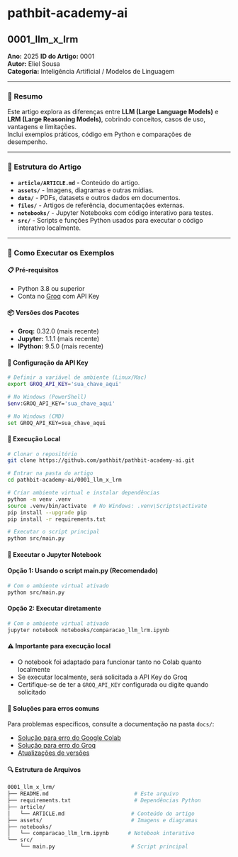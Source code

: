 # pathbit-academy-ai

## 0001_llm_x_lrm

**Ano:** 2025
**ID do Artigo:** 0001  
**Autor:** Eliel Sousa  
**Categoria:** Inteligência Artificial / Modelos de Linguagem

---

### 📌 Resumo

Este artigo explora as diferenças entre **LLM (Large Language Models)** e **LRM (Large Reasoning Models)**, cobrindo conceitos, casos de uso, vantagens e limitações.  
Inclui exemplos práticos, código em Python e comparações de desempenho.

---

### 📂 Estrutura do Artigo

- **`article/ARTICLE.md`** - Conteúdo do artigo.
- **`assets/`** - Imagens, diagramas e outras mídias.
- **`data/`** - PDFs, datasets e outros dados em documentos.
- **`files/`** - Artigos de referência, documentações externas.
- **`notebooks/`** - Jupyter Notebooks com código interativo para testes.
- **`src/`** - Scripts e funções Python usados para executar o código interativo localmente.

---

### 🚀 Como Executar os Exemplos

#### 📋 Pré-requisitos

- Python 3.8 ou superior
- Conta no [Groq](https://console.groq.com/) com API Key

#### 📦 Versões dos Pacotes

- **Groq:** 0.32.0 (mais recente)
- **Jupyter:** 1.1.1 (mais recente)
- **IPython:** 9.5.0 (mais recente)

#### 🔧 Configuração da API Key

```bash
# Definir a variável de ambiente (Linux/Mac)
export GROQ_API_KEY='sua_chave_aqui'

# No Windows (PowerShell)
$env:GROQ_API_KEY='sua_chave_aqui'

# No Windows (CMD)
set GROQ_API_KEY=sua_chave_aqui
```

#### 🚀 Execução Local

```bash
# Clonar o repositório
git clone https://github.com/pathbit/pathbit-academy-ai.git

# Entrar na pasta do artigo
cd pathbit-academy-ai/0001_llm_x_lrm

# Criar ambiente virtual e instalar dependências
python -m venv .venv
source .venv/bin/activate  # No Windows: .venv\Scripts\activate
pip install --upgrade pip
pip install -r requirements.txt

# Executar o script principal
python src/main.py
```

#### 📓 Executar o Jupyter Notebook

#### Opção 1: Usando o script main.py (Recomendado)

```bash
# Com o ambiente virtual ativado
python src/main.py
```

#### Opção 2: Executar diretamente

```bash
# Com o ambiente virtual ativado
jupyter notebook notebooks/comparacao_llm_lrm.ipynb
```

#### ⚠️ Importante para execução local

- O notebook foi adaptado para funcionar tanto no Colab quanto localmente
- Se executar localmente, será solicitada a API Key do Groq
- Certifique-se de ter a `GROQ_API_KEY` configurada ou digite quando solicitado

#### 🔧 Soluções para erros comuns

Para problemas específicos, consulte a documentação na pasta `docs/`:

- [Solução para erro do Google Colab](../../docs/SOLUCAO_ERRO_COLAB.md)
- [Solução para erro do Groq](../../docs/SOLUCAO_ERRO_GROQ.md)
- [Atualizações de versões](../../docs/ATUALIZACOES_VERSOES.md)

#### 🔍 Estrutura de Arquivos

```bash
0001_llm_x_lrm/
├── README.md                           # Este arquivo
├── requirements.txt                    # Dependências Python
├── article/
│   └── ARTICLE.md                     # Conteúdo do artigo
├── assets/                            # Imagens e diagramas
├── notebooks/
│   └── comparacao_llm_lrm.ipynb      # Notebook interativo
└── src/
    └── main.py                        # Script principal
```
